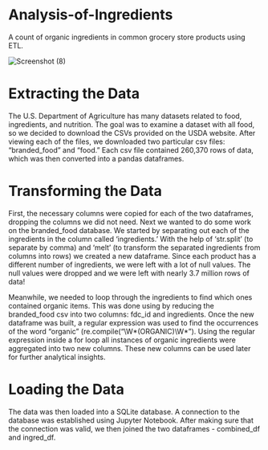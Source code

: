 # Analysis-of-Ingredients
A count of organic ingredients in common grocery store products using ETL.

![Screenshot (8)](https://user-images.githubusercontent.com/46386265/72931714-60cb1a00-3d2c-11ea-91a1-b3cbe2ae8621.png)

# Extracting the Data
The U.S. Department of Agriculture has many datasets related to food, ingredients, and nutrition. The goal was to examine a dataset with all food, so we decided to download the CSVs provided on the USDA website. After viewing each of the files, we downloaded two particular csv files: “branded_food” and “food.” Each csv file contained 260,370 rows of data, which was then converted into a pandas dataframes.

# Transforming the Data
First, the necessary columns were copied for each of the two dataframes, dropping the columns we did not need. Next we wanted to do some work on the branded_food database. We started by separating out each of the ingredients in the column called ‘ingredients.’ With the help of ‘str.split’ (to separate by comma) and ‘melt’ (to transform the separated ingredients from columns into rows) we created a new dataframe. Since each product has a different number of ingredients, we were left with a lot of null values. The null values were dropped and we were left with nearly 3.7 million rows of data!

Meanwhile, we needed to loop through the ingredients to find which ones contained organic items. This was done using by reducing the branded_food csv into two columns: fdc_id and ingredients. Once the new dataframe was built, a regular expression was used to find the occurrences of the word “organic” (re.compile(“\W*(ORGANIC)\W*”). Using the regular expression inside a for loop all instances of organic ingredients were aggregated into two new columns. These new columns can be used later for further analytical insights.

# Loading the Data
The data was then loaded into a SQLite database. A connection to the database was established using Jupyter Notebook. After making sure that the connection was valid, we then joined the two dataframes - combined_df and ingred_df.

